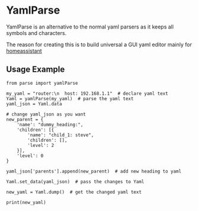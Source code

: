 # YamlParse
YamlParse is an alternative to the normal yaml parsers as it keeps all symbols and characters.

The reason for creating this is to build universal a GUI yaml editor mainly for <a href="https://github.com/home-assistant/core" target="_blank">homeassistant</a>

## Usage Example

```
from parse import yamlParse

my_yaml = "router:\n  host: 192.168.1.1"  # declare yaml text
Yaml = yamlParse(my_yaml)  # parse the yaml text
yaml_json = Yaml.data  

# change yaml_json as you want
new_parent = {
    'name': "dummy_heading:",
    'children': [{
        'name': "child_1: steve",
        'children': [],
        'level': 2
    }],
    'level': 0
}

yaml_json['parents'].append(new_parent)  # add new heading to yaml

Yaml.set_data(yaml_json)  # pass the changes to Yaml

new_yaml = Yaml.dump()  # get the changed yaml text

print(new_yaml)
```

